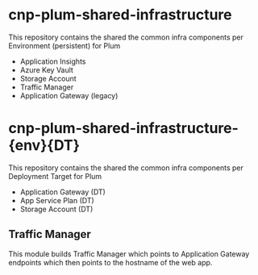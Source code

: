 # cnp-plum-shared-infrastructure

This repository contains the shared the common infra components per Environment (persistent) for Plum

- Application Insights
- Azure Key Vault
- Storage Account
- Traffic Manager
- Application Gateway (legacy)

# cnp-plum-shared-infrastructure-{env}{DT}

This repository contains the shared the common infra components per Deployment Target for Plum

- Application Gateway (DT)
- App Service Plan (DT)
- Storage Account (DT)


## Traffic Manager

This module builds Traffic Manager which points to Application Gateway endpoints which then points to the hostname of the web app.
